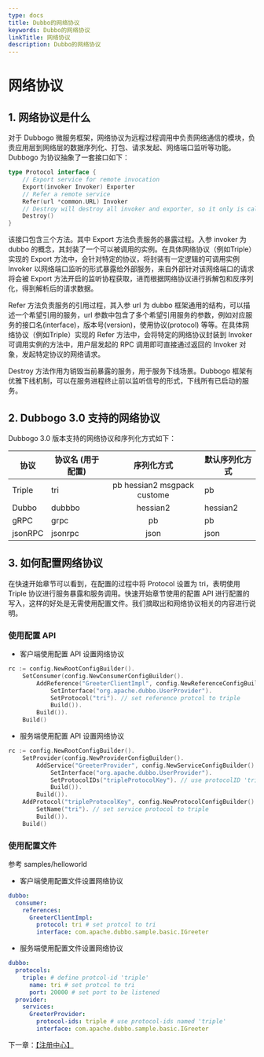 ```yaml
---
type: docs
title: Dubbo的网络协议
keywords: Dubbo的网络协议
linkTitle: 网络协议
description: Dubbo的网络协议
---
```


# 网络协议

## 1. 网络协议是什么

对于 Dubbogo 微服务框架，网络协议为远程过程调用中负责网络通信的模块，负责应用层到网络层的数据序列化、打包、请求发起、网络端口监听等功能。Dubbogo 为协议抽象了一套接口如下：

```go
type Protocol interface {
	// Export service for remote invocation
	Export(invoker Invoker) Exporter
	// Refer a remote service
	Refer(url *common.URL) Invoker
	// Destroy will destroy all invoker and exporter, so it only is called once.
	Destroy()
}
```

该接口包含三个方法。其中 Export 方法负责服务的暴露过程。入参 invoker 为dubbo 的概念，其封装了一个可以被调用的实例。在具体网络协议（例如Triple）实现的 Export 方法中，会针对特定的协议，将封装有一定逻辑的可调用实例 Invoker 以网络端口监听的形式暴露给外部服务，来自外部针对该网络端口的请求将会被 Export 方法开启的监听协程获取，进而根据网络协议进行拆解包和反序列化，得到解析后的请求数据。

Refer 方法负责服务的引用过程，其入参 url 为 dubbo 框架通用的结构，可以描述一个希望引用的服务，url 参数中包含了多个希望引用服务的参数，例如对应服务的接口名(interface)，版本号(version)，使用协议(protocol) 等等。在具体网络协议（例如Triple）实现的 Refer 方法中，会将特定的网络协议封装到 Invoker 可调用实例的方法中，用户层发起的 RPC 调用即可直接通过返回的 Invoker 对象，发起特定协议的网络请求。

Destroy 方法作用为销毁当前暴露的服务，用于服务下线场景。Dubbogo 框架有优雅下线机制，可以在服务进程终止前以监听信号的形式，下线所有已启动的服务。

## 2. Dubbogo 3.0 支持的网络协议

Dubbogo 3.0 版本支持的网络协议和序列化方式如下：

| 协议    | 协议名 (用于配置) |         序列化方式          | 默认序列化方式 |
| ------- | ----------------- | :-------------------------: | -------------- |
| Triple  | tri               | pb hessian2 msgpack custome | pb             |
| Dubbo   | dubbbo            |          hessian2           | hessian2       |
| gRPC    | grpc              |             pb              | pb             |
| jsonRPC | jsonrpc           |            json             | json           |

## 3. 如何配置网络协议

在快速开始章节可以看到，在配置的过程中将 Protocol 设置为 tri，表明使用 Triple 协议进行服务暴露和服务调用。快速开始章节使用的配置 API 进行配置的写入，这样的好处是无需使用配置文件。我们摘取出和网络协议相关的内容进行说明。

### 使用配置 API

- 客户端使用配置 API 设置网络协议

```go
rc := config.NewRootConfigBuilder().
    SetConsumer(config.NewConsumerConfigBuilder().
        AddReference("GreeterClientImpl", config.NewReferenceConfigBuilder().
            SetInterface("org.apache.dubbo.UserProvider").
            SetProtocol("tri"). // set reference protcol to triple
            Build()).
        Build()).
    Build()
```

- 服务端使用配置 API 设置网络协议

```go
rc := config.NewRootConfigBuilder().
    SetProvider(config.NewProviderConfigBuilder().
        AddService("GreeterProvider", config.NewServiceConfigBuilder().
            SetInterface("org.apache.dubbo.UserProvider").
            SetProtocolIDs("tripleProtocolKey"). // use protocolID 'tripleProtocolKey'
            Build()).
        Build()).
    AddProtocol("tripleProtocolKey", config.NewProtocolConfigBuilder(). // define protocol config with protocolID 'tripleProtocolKey'
        SetName("tri"). // set service protocol to triple
        Build()).
    Build()
```

### 使用配置文件 

参考 samples/helloworld

- 客户端使用配置文件设置网络协议

```yaml
dubbo:
  consumer:
    references:
      GreeterClientImpl:
        protocol: tri # set protcol to tri
        interface: com.apache.dubbo.sample.basic.IGreeter 
```

- 服务端使用配置文件设置网络协议

```yaml
dubbo:
  protocols:
    triple: # define protcol-id 'triple'
      name: tri # set protcol to tri
      port: 20000 # set port to be listened
  provider:
    services:
      GreeterProvider:
        protocol-ids: triple # use protocol-ids named 'triple'
        interface: com.apache.dubbo.sample.basic.IGreeter
```


下一章：[【注册中心】](./registry.html)